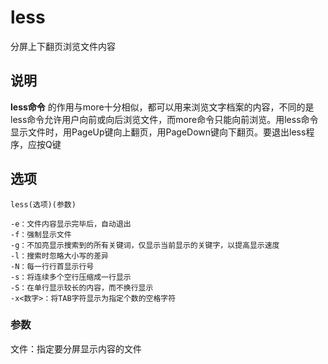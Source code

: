 less
===

分屏上下翻页浏览文件内容

## 说明

**less命令** 的作用与more十分相似，都可以用来浏览文字档案的内容，不同的是less命令允许用户向前或向后浏览文件，而more命令只能向前浏览。用less命令显示文件时，用PageUp键向上翻页，用PageDown键向下翻页。要退出less程序，应按Q键

## 选项

```
less(选项)(参数)
```

  

```
-e：文件内容显示完毕后，自动退出
-f：强制显示文件
-g：不加亮显示搜索到的所有关键词，仅显示当前显示的关键字，以提高显示速度
-l：搜索时忽略大小写的差异
-N：每一行行首显示行号
-s：将连续多个空行压缩成一行显示
-S：在单行显示较长的内容，而不换行显示
-x<数字>：将TAB字符显示为指定个数的空格字符
```

### 参数  

文件：指定要分屏显示内容的文件


